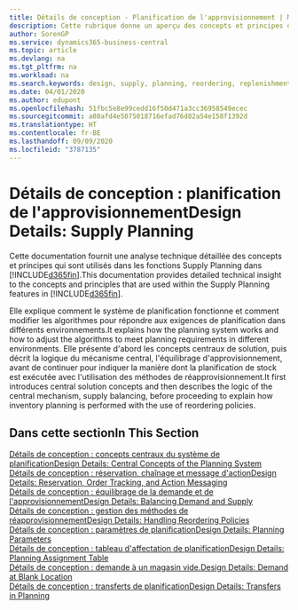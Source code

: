 ```yaml
---
title: Détails de conception - Planification de l'approvisionnement | Microsoft Docs
description: Cette rubrique donne un aperçu des concepts et principes qui sont utilisés avec les fonctionnalités de planification de l'approvisionnement dans Business Central.
author: SorenGP
ms.service: dynamics365-business-central
ms.topic: article
ms.devlang: na
ms.tgt_pltfrm: na
ms.workload: na
ms.search.keywords: design, supply, planning, reordering, replenishment
ms.date: 04/01/2020
ms.author: edupont
ms.openlocfilehash: 51fbc5e8e99cedd16f50d471a3cc36958549ecec
ms.sourcegitcommit: a80afd4e5075018716efad76d82a54e158f1392d
ms.translationtype: HT
ms.contentlocale: fr-BE
ms.lasthandoff: 09/09/2020
ms.locfileid: "3787135"
---
```

# <a name="design-details-supply-planning"></a><span data-ttu-id="e1c45-103">Détails de conception : planification de l'approvisionnement</span><span class="sxs-lookup"><span data-stu-id="e1c45-103">Design Details: Supply Planning</span></span>
<span data-ttu-id="e1c45-104">Cette documentation fournit une analyse technique détaillée des concepts et principes qui sont utilisés dans les fonctions Supply Planning dans [!INCLUDE[d365fin](includes/d365fin_md.md)].</span><span class="sxs-lookup"><span data-stu-id="e1c45-104">This documentation provides detailed technical insight to the concepts and principles that are used within the Supply Planning features in [!INCLUDE[d365fin](includes/d365fin_md.md)].</span></span>  

<span data-ttu-id="e1c45-105">Elle explique comment le système de planification fonctionne et comment modifier les algorithmes pour répondre aux exigences de planification dans différents environnements.</span><span class="sxs-lookup"><span data-stu-id="e1c45-105">It explains how the planning system works and how to adjust the algorithms to meet planning requirements in different environments.</span></span> <span data-ttu-id="e1c45-106">Elle présente d'abord les concepts centraux de solution, puis décrit la logique du mécanisme central, l'équilibrage d'approvisionnement, avant de continuer pour indiquer la manière dont la planification de stock est exécutée avec l'utilisation des méthodes de réapprovisionnement.</span><span class="sxs-lookup"><span data-stu-id="e1c45-106">It first introduces central solution concepts and then describes the logic of the central mechanism, supply balancing, before proceeding to explain how inventory planning is performed with the use of reordering policies.</span></span>  

## <a name="in-this-section"></a><span data-ttu-id="e1c45-107">Dans cette section</span><span class="sxs-lookup"><span data-stu-id="e1c45-107">In This Section</span></span>  
[<span data-ttu-id="e1c45-108">Détails de conception : concepts centraux du système de planification</span><span class="sxs-lookup"><span data-stu-id="e1c45-108">Design Details: Central Concepts of the Planning System</span></span>](design-details-central-concepts-of-the-planning-system.md)  
[<span data-ttu-id="e1c45-109">Détails de conception : réservation, chaînage et message d'action</span><span class="sxs-lookup"><span data-stu-id="e1c45-109">Design Details: Reservation, Order Tracking, and Action Messaging</span></span>](design-details-reservation-order-tracking-and-action-messaging.md)  
[<span data-ttu-id="e1c45-110">Détails de conception : équilibrage de la demande et de l'approvisionnement</span><span class="sxs-lookup"><span data-stu-id="e1c45-110">Design Details: Balancing Demand and Supply</span></span>](design-details-balancing-demand-and-supply.md)  
[<span data-ttu-id="e1c45-111">Détails de conception : gestion des méthodes de réapprovisionnement</span><span class="sxs-lookup"><span data-stu-id="e1c45-111">Design Details: Handling Reordering Policies</span></span>](design-details-handling-reordering-policies.md)  
[<span data-ttu-id="e1c45-112">Détails de conception : paramètres de planification</span><span class="sxs-lookup"><span data-stu-id="e1c45-112">Design Details: Planning Parameters</span></span>](design-details-planning-parameters.md)  
[<span data-ttu-id="e1c45-113">Détails de conception : tableau d'affectation de planification</span><span class="sxs-lookup"><span data-stu-id="e1c45-113">Design Details: Planning Assignment Table</span></span>](design-details-planning-assignment-table.md)  
[<span data-ttu-id="e1c45-114">Détails de conception : demande à un magasin vide.</span><span class="sxs-lookup"><span data-stu-id="e1c45-114">Design Details: Demand at Blank Location</span></span>](design-details-demand-at-blank-location.md)  
[<span data-ttu-id="e1c45-115">Détails de conception : transferts de planification</span><span class="sxs-lookup"><span data-stu-id="e1c45-115">Design Details: Transfers in Planning</span></span>](design-details-transfers-in-planning.md)
